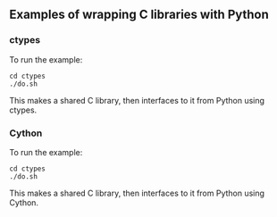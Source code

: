 Examples of wrapping C libraries with Python
--------------------------------------------

### ctypes

To run the example:

```
cd ctypes
./do.sh
```

This makes a shared C library, then interfaces to it from Python using ctypes.

### Cython

To run the example:

```
cd ctypes
./do.sh
```

This makes a shared C library, then interfaces to it from Python using Cython.


